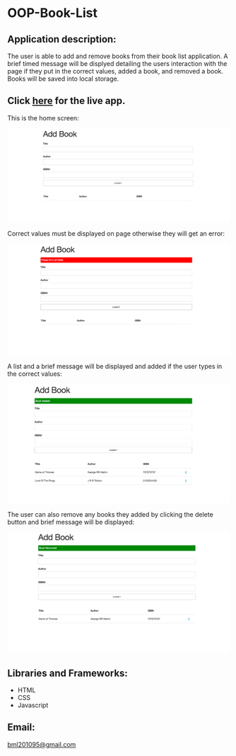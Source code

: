 # OOP-Book-List

## Application  description:

The user is able to add and remove books from their book list application. A brief timed message will be displyed detailing the users interaction with the page if they put in the correct values, added a book, and removed a book. Books will be saved into local storage.

 ## Click [here]( https://brianlevin.github.io/OOP-Book-List/) for the live app. 
 
 This is the home screen:
 
 ![Home Screenshot](images/home.png)
  
  
  Correct values must be displayed on page otherwise they will get an error:
  
  ![Events Screenshot](images/correct.png)
  
   A list and a brief message will be displayed  and added if the user types in the correct values:
   
   ![Events Screenshot Stored](images/added.png) 
   
   The user can also remove any books they added by clicking the delete button and brief message will be displayed:
   
   ![Home Screenshot](images/removed.png)
   
   ## Libraries and Frameworks:

- HTML
- CSS
- Javascript

## Email:

bml201095@gmail.com

